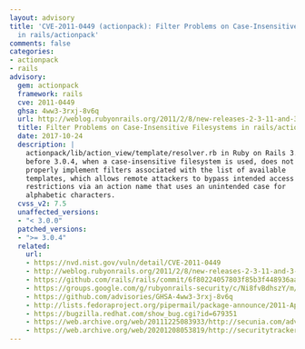 ```yaml
---
layout: advisory
title: 'CVE-2011-0449 (actionpack): Filter Problems on Case-Insensitive Filesystems
  in rails/actionpack'
comments: false
categories:
- actionpack
- rails
advisory:
  gem: actionpack
  framework: rails
  cve: 2011-0449
  ghsa: 4ww3-3rxj-8v6q
  url: http://weblog.rubyonrails.org/2011/2/8/new-releases-2-3-11-and-3-0-4
  title: Filter Problems on Case-Insensitive Filesystems in rails/actionpack
  date: 2017-10-24
  description: |
    actionpack/lib/action_view/template/resolver.rb in Ruby on Rails 3.0.x
    before 3.0.4, when a case-insensitive filesystem is used, does not
    properly implement filters associated with the list of available
    templates, which allows remote attackers to bypass intended access
    restrictions via an action name that uses an unintended case for
    alphabetic characters.
  cvss_v2: 7.5
  unaffected_versions:
  - "< 3.0.0"
  patched_versions:
  - ">= 3.0.4"
  related:
    url:
    - https://nvd.nist.gov/vuln/detail/CVE-2011-0449
    - http://weblog.rubyonrails.org/2011/2/8/new-releases-2-3-11-and-3-0-4
    - https://github.com/rails/rails/commit/6f80224057803f85b3f448936aae89e742452c3b
    - https://groups.google.com/g/rubyonrails-security/c/Ni8fvBdhszY/m/T1vfhC5bNAQJ
    - https://github.com/advisories/GHSA-4ww3-3rxj-8v6q
    - http://lists.fedoraproject.org/pipermail/package-announce/2011-April/057650.html
    - https://bugzilla.redhat.com/show_bug.cgi?id=679351
    - https://web.archive.org/web/20111225083933/http://secunia.com/advisories/43278
    - https://web.archive.org/web/20201208053819/http://securitytracker.com/id?1025061
---
```

